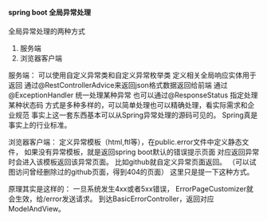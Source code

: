 ####  spring boot 全局异常处理

全局异常处理的两种方式
1. 服务端
2. 浏览器客户端

服务端：
    可以使用自定义异常类和自定义异常枚举类 
    定义相关全局响应实体用于返回
    通过@RestControllerAdvice来返回json格式数据返回给前端
    通过@ExceptionHandler 统一处理某种异常
    也可以通过@ResponseStatus 指定处理某种状态码
    方式是多种多样的，可以简单处理也可以精确处理，看实际需求和企业规范
    事实上这一套东西基本可以从Spring异常处理的源码可见的。
    Spring真是事实上的行业标准。
    
    
浏览器客户端：
    定义异常模板（html,ftl等），在public.error文件中定义静态文件，
    如果没有异常模板，就是返回spring boot默认的错误提示页面
    对应返回异常时会进入该模板返回该异常页面。
    比如github就自定义异常页面返回。
    （可以试图访问曾经删除过的github页面，得到404的页面）
    这里只是提一下这种方式。

原理其实是这样的：
         一旦系统发生4xx或者5xx错误，
        ErrorPageCustomizer就会生效，给/error发送请求。
        到达BasicErrorController，返回对应ModelAndView。

